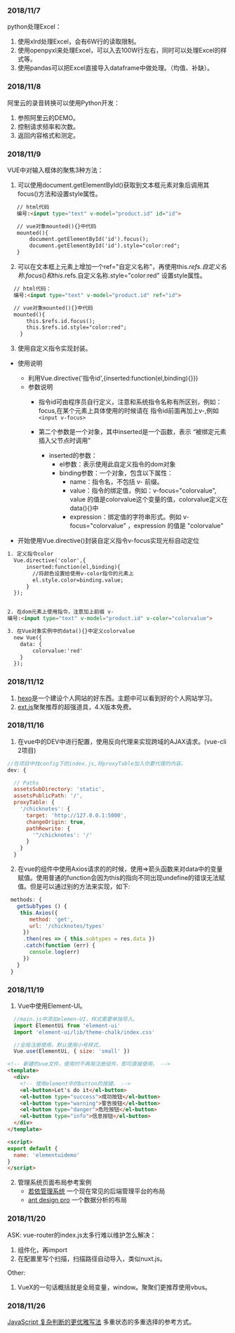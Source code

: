 ### 2018/11/7    
python处理Excel：     
1. 使用xlrd处理Excel，会有6W行的读取限制。      
2. 使用openpyxl来处理Excel，可以入去100W行左右，同时可以处理Excel的样式等。     
3. 使用pandas可以把Excel直接导入dataframe中做处理。（均值、补缺）。     

### 2018/11/8    
阿里云的录音转换可以使用Python开发：     
1. 参照阿里云的DEMO。     
2. 控制请求频率和次数。     
3. 返回内容格式和测定。     

### 2018/11/9    
VUE中对输入框体的聚焦3种方法：     
1. 可以使用document.getElementById()获取到文本框元素对象后调用其focus()方法和设置style属性。
 ```html
    // html代码
    编号:<input type="text" v-model="product.id" id="id">

    // vue对象mounted(){}中代码
    mounted(){
        document.getElementById('id').focus();
        document.getElementById('id').style="color:red";
    }
  ```
2. 可以在文本框上元素上增加一个ref="自定义名称"，再使用this.$refs.自定义名称.focus()和this.$refs.自定义名称.style="color:red" 设置style属性。

  ```html
    // html代码：
    编号:<input type="text" v-model="product.id" ref="id">

    // vue对象mounted(){}中代码
    mounted(){
        this.$refs.id.focus();
        this.$refs.id.style="color:red";
      }
  ```    
3. 使用自定义指令实现封装。
 * 使用说明
 
    - 利用Vue.directive('指令id',{inserted:function(el,binding){}})
    - 参数说明
      + 指令id可由程序员自行定义，注意和系统指令名称有所区别，例如：
      focus,在某个元素上具体使用的时候请在 指令id前面再加上v-,例如
      `<input v-focus>`

      + 第二个参数是一个对象，其中inserted是一个函数，表示 “被绑定元素插入父节点时调用”
          * inserted的参数：
            - el参数：表示使用此自定义指令的dom对象
            - binding参数：一个对象，包含以下属性：
              + name：指令名，不包括 v- 前缀。
              + value：指令的绑定值，例如：v-focus="colorvalue", value 的值是colorvalue这个变量的值，colorvalue定义在data(){}中
              + expression：绑定值的字符串形式。例如 v-focus="colorvalue" ，expression 的值是 "colorvalue"

  * 开始使用Vue.directive()封装自定义指令v-focus实现光标自动定位     

  ```html
  1. 定义指令color
    Vue.directive('color',{
        inserted:function(el,binding){
          //将颜色设置给使用v-color指令的元素上
          el.style.color=binding.value;
        }
    });


  2. 在dom元素上使用指令，注意加上前缀 v-
  编号:<input type="text" v-model="product.id" v-color="colorvalue">

  3. 在Vue对象实例中的data(){}中定义colorvalue
    new Vue({
      data: {
          colorvalue:'red'
      }
    });
  ```


### 2018/11/12   
1. [hexo](https://hexo.io/zh-cn/)是一个建设个人网站的好东西。主题中可以看到好的个人网站学习。
2. [ext.js](https://www.sencha.com/products/extjs/#overview)聚聚推荐的超强道具，4.X版本免费。


### 2018/11/16     
1. 在vue中的DEV中进行配置，使用反向代理来实现跨域的AJAX请求。(vue-cli 2项目)
```js
//在项目中找config下的index.js,将proxyTable加入你要代理的内容。
dev: {

  // Paths
  assetsSubDirectory: 'static',
  assetsPublicPath: '/',
  proxyTable: {
    '/chicknotes': {
      target: 'http://127.0.0.1:5000',
      changeOrigin: true,
      pathRewrite: {
        '^/chicknotes': '/'
      }
    }
  }
```
2. 在vue的组件中使用Axios请求的的时候，使用=>箭头函数来对data中的变量赋值。使用普通的function会因为this的指向不同出现undefine的错误无法赋值。但是可以通过别的方法来实现，如下:   
 ```js
  methods: {
    getSubTypes () {
     this.Axios({
        method: 'get',
        url: '/chicknotes/types'
      })
      .then(res => { this.subtypes = res.data })
      .catch(function (err) {
        console.log(err)
      })
    }
  }
```

### 2018/11/19
1. Vue中使用Element-UI。    
  
```js
  //main.js中添加elemen-UI，样式需要单独导入。
  import ElementUi from 'element-ui'
  import 'element-ui/lib/theme-chalk/index.css'

  //全局注册使用，默认使用小号样式。
  Vue.use(ElementUi, { size: 'small' })
```

```html
<!-- 新建的vue文件，使用时不再用注册组件，即可直接使用。 -->
<template>
  <div>
    <!-- 使用element中的button的按键。 -->
    <el-button>Let's do it</el-button>
    <el-button type="success">成功按钮</el-button>
    <el-button type="warning">警告按钮</el-button>
    <el-button type="danger">危险按钮</el-button>
    <el-button type="info">信息按钮</el-button>
  </div>
</template>

<script>
export default {
  name: 'elementuidemo'
}
</script>
```

2. 管理系统页面布局参考案例    
    * [若依管理系统](https://gitee.com/y_project/RuoYi) 一个现在常见的后端管理平台的布局     
    * [ant design pro](https://preview.pro.ant.design/dashboard/analysis) 一个数据分析的布局      

### 2018/11/20
ASK: vue-router的index.js太多行难以维护怎么解决：    
1. 组件化，再import
2. 在配置里写个扫描，扫描路径自动导入，类似nuxt.js。 

Other:
1. VueX的一句话概括就是全局变量，window。聚聚们更推荐使用vbus。

### 2018/11/26
[JavaScript 复杂判断的更优雅写法](https://juejin.im/post/5bdfef86e51d453bf8051bf8) 多重状态的多重选择的参考方式。
